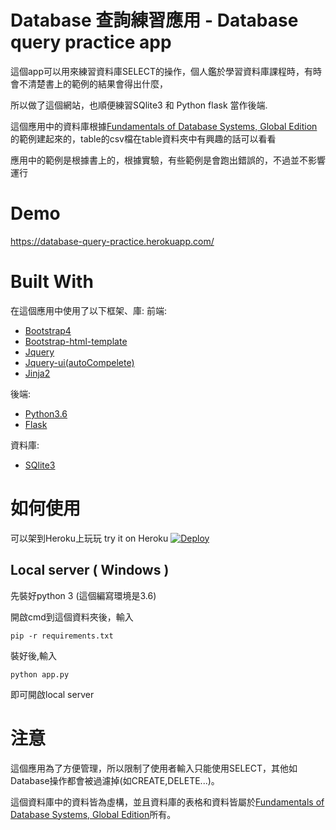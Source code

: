 Database 查詢練習應用 - Database query practice app
===============================
這個app可以用來練習資料庫SELECT的操作，個人鑑於學習資料庫課程時，有時會不清楚書上的範例的結果會得出什麼，

所以做了這個網站，也順便練習SQlite3 和 Python flask 當作後端.

這個應用中的資料庫根據[Fundamentals of Database Systems, Global Edition](http://catalogue.pearsoned.co.uk/educator/product/Fundamentals-of-Database-Systems-Global-Edition/9781292097619.page)的範例建起來的，table的csv檔在table資料夾中有興趣的話可以看看

應用中的範例是根據書上的，根據實驗，有些範例是會跑出錯誤的，不過並不影響運行

Demo
===============================
https://database-query-practice.herokuapp.com/


Built With
===============================
在這個應用中使用了以下框架、庫:
前端:
*  [Bootstrap4](https://v4-alpha.getbootstrap.com/)
*  [Bootstrap-html-template](https://startbootstrap.com/template-overviews/bare/)
*  [Jquery](https://jquery.com/)
*  [Jquery-ui(autoCompelete)](https://jqueryui.com/)
*  [Jinja2](http://jinja.pocoo.org/docs/2.10/)

後端:
*  [Python3.6](https://www.python.org/downloads/)
*  [Flask](http://flask.pocoo.org/)

資料庫:
*  [SQlite3](https://www.sqlite.org/)

如何使用
==============================
可以架到Heroku上玩玩
try it on Heroku
[![Deploy](https://www.herokucdn.com/deploy/button.svg)](https://heroku.com/deploy)


## Local server ( Windows )

先裝好python 3 (這個編寫環境是3.6)

開啟cmd到這個資料夾後，輸入
```
pip -r requirements.txt
```
裝好後,輸入
```
python app.py
```
即可開啟local server


注意
==============================
這個應用為了方便管理，所以限制了使用者輸入只能使用SELECT，其他如Database操作都會被過濾掉(如CREATE,DELETE...)。

這個資料庫中的資料皆為虛構，並且資料庫的表格和資料皆屬於[Fundamentals of Database Systems, Global Edition](http://catalogue.pearsoned.co.uk/educator/product/Fundamentals-of-Database-Systems-Global-Edition/9781292097619.page)所有。